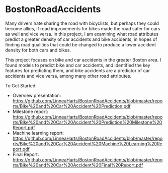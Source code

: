 # BostonRoadAccidents

Many drivers hate sharing the road with bicyclists, but perhaps they could become allies, if road improvements for bikes made the road safer for cars as well and vice versa. In this project, I am examining what road attributes predict a greater density of car accidents and bike accidents, in hopes of finding road qualities that could be changed to produce a lower accident density for both cars and bikes.

This project focuses on bike and car accidents in the greater Boston area. I found models to predict bike and car accidents, and identified the key features for predicting them, and bike accidents are a predictor of car accidents and vice versa, among many other road attributes.


To Get Started:
* Overview presentation: https://github.com/LinneaHarts/BostonRoadAccidents/blob/master/reports/Bike%20and%20Car%20Accident%20Prediction.pdf
* Milestone report: https://github.com/LinneaHarts/BostonRoadAccidents/blob/master/reports/Bike%20and%20Car%20Accident%20Prediction%20Milestone%20Report.pdf
* Machine learning report: https://github.com/LinneaHarts/BostonRoadAccidents/blob/master/reports/Bike%20and%20Car%20Accident%20Machine%20Learning%20Report.pdf
* Final Report: https://github.com/LinneaHarts/BostonRoadAccidents/blob/master/reports/Bike%20and%20Car%20Accident%20Final%20Report.pdf


